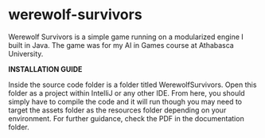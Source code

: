 # werewolf-survivors
Werewolf Survivors is a simple game running on a modularized engine I built in Java. The game was for my AI in Games course at Athabasca University.


**INSTALLATION GUIDE**

Inside the source code folder is a folder titled WerewolfSurvivors. Open this folder as a project within IntelliJ or any other IDE. From here, you should simply have to compile the code and it will run though you may need to target the assets folder as the resources folder depending on your environment. For further guidance, check the PDF in the documentation folder.
